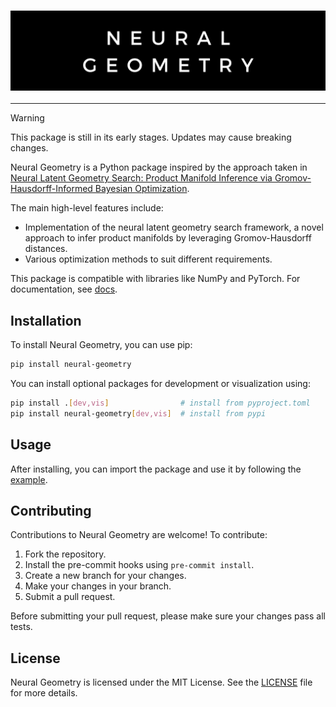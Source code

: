 <h3 align="center">
    <img src="assets/nlgm_banner.png" alt="nlgm banner"/>
</h3>

--------------------------------------------------------------------------------

> [!WARNING]
> This package is still in its early stages. Updates may cause breaking changes.

Neural Geometry is a Python package inspired by the approach taken in [Neural Latent Geometry Search: Product Manifold Inference via Gromov-Hausdorff-Informed Bayesian Optimization](https://arxiv.org/pdf/2309.04810.pdf).

The main high-level features include:
- Implementation of the neural latent geometry search framework, a novel approach to infer product manifolds by leveraging Gromov-Hausdorff distances.
- Various optimization methods to suit different requirements.

This package is compatible with libraries like NumPy and PyTorch. For documentation, see [docs](https://ae-bii.github.io/neural-geometry/).

## Installation

To install Neural Geometry, you can use pip:

```bash
pip install neural-geometry
```

You can install optional packages for development or visualization using:

```bash
pip install .[dev,vis]                # install from pyproject.toml
pip install neural-geometry[dev,vis]  # install from pypi
```

## Usage

After installing, you can import the package and use it by following the [example](examples/example.py).

## Contributing

Contributions to Neural Geometry are welcome! To contribute:

1. Fork the repository.
2. Install the pre-commit hooks using `pre-commit install`.
3. Create a new branch for your changes.
4. Make your changes in your branch.
5. Submit a pull request.

Before submitting your pull request, please make sure your changes pass all tests.

## License

Neural Geometry is licensed under the MIT License. See the [LICENSE](LICENSE) file for more details.
